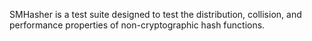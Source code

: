 SMHasher is a test suite designed to test the distribution, collision, and performance properties of non-cryptographic hash functions.
